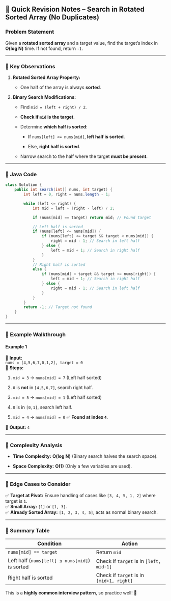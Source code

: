 ## **🔹 Quick Revision Notes – Search in Rotated Sorted Array (No Duplicates)**

### **Problem Statement**

Given a **rotated sorted array** and a target value, find the target’s index in **O(log N)** time. If not found, return `-1`.

---

### **🔹 Key Observations**

1. **Rotated Sorted Array Property:**
    
    - One half of the array is always **sorted**.
        
2. **Binary Search Modifications:**
    
    - Find `mid = (left + right) / 2`.
        
    - **Check if `mid` is the target**.
        
    - Determine **which half is sorted**:
        
        - If `nums[left] <= nums[mid]`, **left half is sorted**.
            
        - Else, **right half is sorted**.
            
    - Narrow search to the half where the target **must be present**.
        

---

### **🔹 Java Code**

```java
class Solution {
    public int search(int[] nums, int target) {
        int left = 0, right = nums.length - 1;

        while (left <= right) {
            int mid = left + (right - left) / 2;

            if (nums[mid] == target) return mid; // Found target

            // Left half is sorted
            if (nums[left] <= nums[mid]) {
                if (nums[left] <= target && target < nums[mid]) {
                    right = mid - 1; // Search in left half
                } else {
                    left = mid + 1; // Search in right half
                }
            }
            // Right half is sorted
            else {
                if (nums[mid] < target && target <= nums[right]) {
                    left = mid + 1; // Search in right half
                } else {
                    right = mid - 1; // Search in left half
                }
            }
        }
        return -1; // Target not found
    }
}
```

---

### **🔹 Example Walkthrough**

#### **Example 1**

🔹 **Input:**  
`nums = [4,5,6,7,0,1,2], target = 0`  
🔹 **Steps:**

1. `mid = 3` → `nums[mid] = 7` (Left half sorted)
    
2. `0` is **not** in `[4,5,6,7]`, search right half.
    
3. `mid = 5` → `nums[mid] = 1` (Left half sorted)
    
4. `0` is in `[0,1]`, search left half.
    
5. `mid = 4` → `nums[mid] = 0` ✅ **Found at index `4`**.
    

🔹 **Output:** `4`

---

### **🔹 Complexity Analysis**

- **Time Complexity:** **O(log N)** (Binary search halves the search space).
    
- **Space Complexity:** **O(1)** (Only a few variables are used).
    

---

### **🔹 Edge Cases to Consider**

✅ **Target at Pivot:** Ensure handling of cases like `[3, 4, 5, 1, 2]` where target is `1`.  
✅ **Small Array:** `[1]` or `[1, 3]`.  
✅ **Already Sorted Array:** `[1, 2, 3, 4, 5]`, acts as normal binary search.

---

### **🔹 Summary Table**

|Condition|Action|
|---|---|
|`nums[mid] == target`|Return `mid`|
|Left half (`nums[left] ≤ nums[mid]`) is sorted|Check if `target` is in `[left, mid-1]`|
|Right half is sorted|Check if `target` is in `[mid+1, right]`|

This is a **highly common interview pattern**, so practice well! 🚀